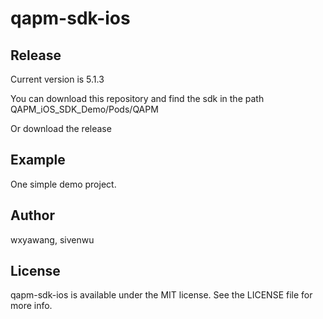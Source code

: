 # qapm-sdk-ios

## Release

Current version is 5.1.3

You can download this repository and find the sdk in the path QAPM_iOS_SDK_Demo/Pods/QAPM

Or download the release



## Example

One simple demo project.



## Author

wxyawang, sivenwu



## License

qapm-sdk-ios is available under the MIT license. See the LICENSE file for more info.
